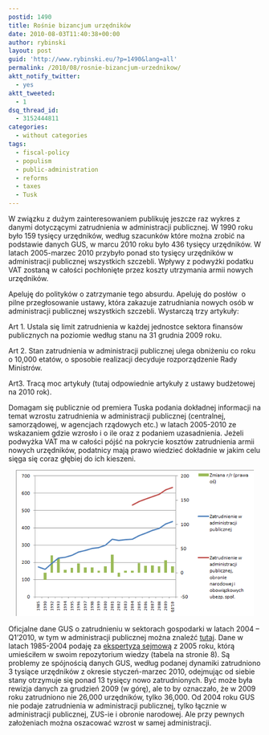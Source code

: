 ```yaml
---
postid: 1490
title: Rośnie bizancjum urzędników
date: 2010-08-03T11:40:38+00:00
author: rybinski
layout: post
guid: 'http://www.rybinski.eu/?p=1490&lang=all'
permalink: /2010/08/rosnie-bizancjum-urzednikow/
aktt_notify_twitter:
  - yes
aktt_tweeted:
  - 1
dsq_thread_id:
  - 3152444811
categories:
  - without categories
tags:
  - fiscal-policy
  - populism
  - public-administration
  - reforms
  - taxes
  - Tusk
---
```

W związku z dużym zainteresowaniem publikuję jeszcze raz wykres z danymi dotyczącymi zatrudnienia w administracji publicznej. W 1990 roku było 159 tysięcy urzędników, według szacunków które można zrobić na podstawie danych GUS, w marcu 2010 roku było 436 tysięcy urzędników. W latach 2005-marzec 2010 przybyło ponad sto tysięcy urzędników w administracji publicznej wszystkich szczebli. Wpływy z podwyżki podatku VAT zostaną w całości pochłonięte przez koszty utrzymania armii nowych urzędników.

Apeluję do polityków o zatrzymanie tego absurdu. Apeluję do posłów  o pilne przegłosowanie ustawy, która zakazuje zatrudniania nowych osób w administracji publicznej wszystkich szczebli. Wystarczą trzy artykuły:

Art 1. Ustala się limit zatrudnienia w każdej jednostce sektora finansów publicznych na poziomie według stanu na 31 grudnia 2009 roku.

Art 2. Stan zatrudnienia w administracji publicznej ulega obniżeniu co roku o 10,000 etatów, o sposobie realizacji decyduje rozporządzenie Rady Ministrów.

Art3. Tracą moc artykuły (tutaj odpowiednie artykuły z ustawy budżetowej na 2010 rok).

Domagam się publicznie od premiera Tuska podania dokładnej informacji na temat wzrostu zatrudnienia w administracji publicznej (centralnej, samorządowej, w agencjach rządowych etc.) w latach 2005-2010 ze wskazaniem gdzie wzrosło i o ile oraz z podaniem uzasadnienia. Jeżeli podwyżka VAT ma w całości pójść na pokrycie kosztów zatrudnienia armii nowych urzędników, podatnicy mają prawo wiedzieć dokładnie w jakim celu sięga się coraz głębiej do ich kieszeni.

<p style="text-align: center;">
  <img class="aligncenter size-full wp-image-1492" title="Zatrudnienie_administracja_Q1_2010" src="/uploads/Zatrudnienie_administracja_Q1_2010.png" alt="Zatrudnienie_administracja_Q1_2010" width="474" height="291" />
</p>

Oficjalne dane GUS o zatrudnieniu w sektorach gospodarki w latach 2004 – Q1’2010, w tym w administracji publicznej można znaleźć [tutaj](http://www.stat.gov.pl/gus/5840_685_PLK_HTML.htm). Dane w latach 1985-2004 podaję za [ekspertyzą sejmową](http://biurose.sejm.gov.pl/teksty_pdf_05/r-237.pdf) z 2005 roku, którą umieściłem w swoim repozytorium wiedzy (tabela na stronie 8). Są problemy ze spójnością danych GUS, według podanej dynamiki zatrudniono 3 tysiące urzędników z okresie styczeń-marzec 2010, odejmując od siebie stany otrzymuje się ponad 13 tysięcy nowo zatrudnionych. Być może była rewizja danych za grudzień 2009 (w górę), ale to by oznaczało, że w 2009 roku zatrudniono nie 26,000 urzędników, tylko 36,000. Od 2004 roku GUS nie podaje zatrudnienia w administracji publicznej, tylko łącznie w administracji publicznej, ZUS-ie i obronie narodowej. Ale przy pewnych założeniach można oszacować wzrost w samej administracji.
